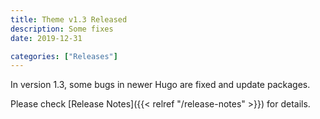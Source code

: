 ```yaml
---
title: Theme v1.3 Released
description: Some fixes
date: 2019-12-31

categories: ["Releases"]
---
```


In version 1.3, some bugs in newer Hugo are fixed and update packages.

<!--more-->

Please check [Release Notes]({{< relref "/release-notes" >}}) for details.
